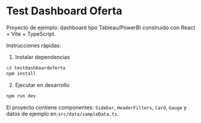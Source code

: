 # Test Dashboard Oferta

Proyecto de ejemplo: dashboard tipo Tableau/PowerBI construido con React + Vite + TypeScript.

Instrucciones rápidas:

1. Instalar dependencias

```bash
cd testdashboardoferta
npm install
```

2. Ejecutar en desarrollo

```bash
npm run dev
```

El proyecto contiene componentes: `Sidebar`, `HeaderFilters`, `Card`, `Gauge` y datos de ejemplo en `src/data/sampleData.ts`.
